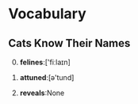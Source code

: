 # Vocabulary

## Cats Know Their Names

0. **felines**:['fiːlaɪn]




1. **attuned**:[ə'tund]




2. **reveals**:None




